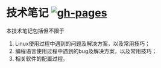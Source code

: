 # 技术笔记 [![gh-pages](https://github.com/Lightblues/techNotes/actions/workflows/gh-pages.yml/badge.svg)](https://github.com/Lightblues/techNotes/actions/workflows/gh-pages.yml)

本技术笔记包括但不限于

1. Linux使用过程中遇到的问题及解决方案，以及常用技巧；
2. 编程语言使用过程中遇到的bug及解决方案，以及常用技巧；
3. 相关软件的配置过程。
